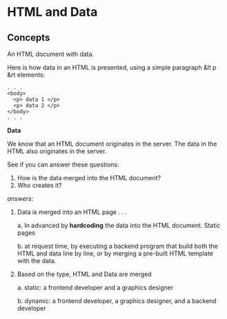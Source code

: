 # HTML and Data

## Concepts

An HTML document with data.

Here is how data in an HTML is presented, using a simple paragraph &lt p &rt elements:

    . . .
    <body>
      <p> data 1 </p>      
      <p> data 2 </p>    
    </body>
    . . .

**Data**

We know that an HTML document originates in the server.  The data in the HTML also originates in the server. 

See if you can answer these questions:

1. How is the data merged into the HTML document?
2. Who creates it?


_answers_:

1. Data is merged into an HTML page . . . 

    a. In advanced by **hardcoding** the data into the HTML document.  Static pages
    
    b. at request time, by executing a backend program that build both the HTML and data line by line, or
      by merging a pre-built HTML template with the data.
    
3. Based on the type, HTML and Data are merged 

    a. static: a frontend developer and a graphics designer
    
    b. dynamic: a frontend developer, a graphics designer, and a backend developer
    

